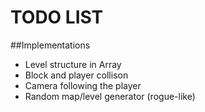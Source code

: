 # TODO LIST
##Implementations
* Level structure in Array
* Block and player collison
* Camera following the player
* Random map/level generator (rogue-like)

